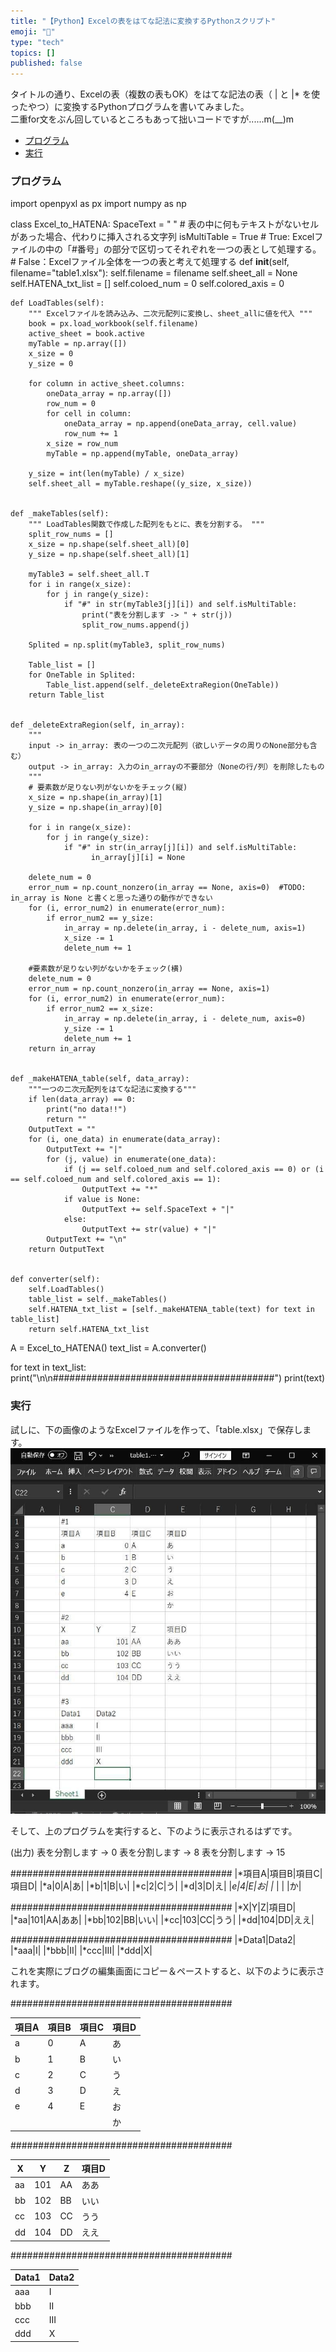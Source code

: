 ```yaml
---
title: "【Python】Excelの表をはてな記法に変換するPythonスクリプト"
emoji: "🤖"
type: "tech"
topics: []
published: false
---
```


タイトルの通り、Excelの表（複数の表もOK）をはてな記法の表（ | と |\* を使ったやつ）に変換するPythonプログラムを書いてみました。  
二重for文をぶん回しているところもあって拙いコードですが......m(\_\_)m

* [プログラム](#プログラム)
* [実行](#実行)

### プログラム

import openpyxl as px
import numpy as np

class Excel_to_HATENA:
    SpaceText = "  "  # 表の中に何もテキストがないセルがあった場合、代わりに挿入される文字列
    isMultiTable = True   # True:  Excelファイルの中の「#番号」の部分で区切ってそれぞれを一つの表として処理する。
                          # False：Excelファイル全体を一つの表と考えて処理する
    def __init__(self, filename="table1.xlsx"):
        self.filename = filename
        self.sheet_all = None
        self.HATENA_txt_list = []
        self.coloed_num = 0
        self.colored_axis = 0

    def LoadTables(self):
        """ Excelファイルを読み込み、二次元配列に変換し、sheet_allに値を代入 """
        book = px.load_workbook(self.filename)
        active_sheet = book.active
        myTable = np.array([])
        x_size = 0
        y_size = 0

        for column in active_sheet.columns:
            oneData_array = np.array([])
            row_num = 0
            for cell in column:
                oneData_array = np.append(oneData_array, cell.value)
                row_num += 1
            x_size = row_num
            myTable = np.append(myTable, oneData_array)

        y_size = int(len(myTable) / x_size)
        self.sheet_all = myTable.reshape((y_size, x_size))


    def _makeTables(self):
        """ LoadTables関数で作成した配列をもとに、表を分割する。 """
        split_row_nums = []
        x_size = np.shape(self.sheet_all)[0]
        y_size = np.shape(self.sheet_all)[1]

        myTable3 = self.sheet_all.T
        for i in range(x_size):
            for j in range(y_size):
                if "#" in str(myTable3[j][i]) and self.isMultiTable:
                    print("表を分割します -> " + str(j))
                    split_row_nums.append(j)

        Splited = np.split(myTable3, split_row_nums)

        Table_list = []
        for OneTable in Splited:
            Table_list.append(self._deleteExtraRegion(OneTable))
        return Table_list


    def _deleteExtraRegion(self, in_array):
        """
        input -> in_array: 表の一つの二次元配列（欲しいデータの周りのNone部分も含む）
        output -> in_array: 入力のin_arrayの不要部分（Noneの行/列）を削除したもの
        """
        # 要素数が足りない列がないかをチェック(縦)
        x_size = np.shape(in_array)[1]
        y_size = np.shape(in_array)[0]

        for i in range(x_size):
            for j in range(y_size):
                if "#" in str(in_array[j][i]) and self.isMultiTable:
                      in_array[j][i] = None

        delete_num = 0
        error_num = np.count_nonzero(in_array == None, axis=0)  #TODO: in_array is None と書くと思った通りの動作ができない
        for (i, error_num2) in enumerate(error_num):
            if error_num2 == y_size:
                in_array = np.delete(in_array, i - delete_num, axis=1)
                x_size -= 1
                delete_num += 1

        #要素数が足りない列がないかをチェック(横)
        delete_num = 0
        error_num = np.count_nonzero(in_array == None, axis=1)
        for (i, error_num2) in enumerate(error_num):
            if error_num2 == x_size:
                in_array = np.delete(in_array, i - delete_num, axis=0)
                y_size -= 1
                delete_num += 1
        return in_array


    def _makeHATENA_table(self, data_array):
        """一つの二次元配列をはてな記法に変換する"""
        if len(data_array) == 0:
            print("no data!!")
            return ""
        OutputText = ""
        for (i, one_data) in enumerate(data_array):
            OutputText += "|"
            for (j, value) in enumerate(one_data):
                if (j == self.coloed_num and self.colored_axis == 0) or (i == self.coloed_num and self.colored_axis == 1):
                    OutputText += "*"
                if value is None:
                    OutputText += self.SpaceText + "|"
                else:
                    OutputText += str(value) + "|"
            OutputText += "\n"
        return OutputText


    def converter(self):
        self.LoadTables()
        table_list = self._makeTables()
        self.HATENA_txt_list = [self._makeHATENA_table(text) for text in table_list]
        return self.HATENA_txt_list


A = Excel_to_HATENA()
text_list = A.converter()

for text in text_list:
    print("\n\n########################################")
    print(text)

### 実行

試しに、下の画像のようなExcelファイルを作って、「table.xlsx」で保存します。  
![f:id:pythonjacascript:20200321203129j:plain](/images/ppythonjacascript2020032120200321203129.jpg "f:id:pythonjacascript:20200321203129j:plain")

そして、上のプログラムを実行すると、下のように表示されるはずです。

(出力)
表を分割します -> 0
表を分割します -> 8
表を分割します -> 15

########################################
|*項目A|項目B|項目C|項目D|
|*a|0|A|あ|
|*b|1|B|い|
|*c|2|C|う|
|*d|3|D|え|
|*e|4|E|お|
|*  |  |  |か|

########################################
|*X|Y|Z|項目D|
|*aa|101|AA|ああ|
|*bb|102|BB|いい|
|*cc|103|CC|うう|
|*dd|104|DD|ええ|

########################################
|*Data1|Data2|
|*aaa|I|
|*bbb|II|
|*ccc|III|
|*ddd|X|

  
これを実際にブログの編集画面にコピー＆ペーストすると、以下のように表示されます。

########################################

| 項目A | 項目B | 項目C | 項目D |
| --- | --- | --- | --- |
| a   | 0   | A   | あ   |
| b   | 1   | B   | い   |
| c   | 2   | C   | う   |
| d   | 3   | D   | え   |
| e   | 4   | E   | お   |
| |   |     | か   |     |

########################################

| X  | Y   | Z  | 項目D |
| -- | --- | -- | --- |
| aa | 101 | AA | ああ  |
| bb | 102 | BB | いい  |
| cc | 103 | CC | うう  |
| dd | 104 | DD | ええ  |

########################################

| Data1 | Data2 |
| ----- | ----- |
| aaa   | I     |
| bbb   | II    |
| ccc   | III   |
| ddd   | X     |